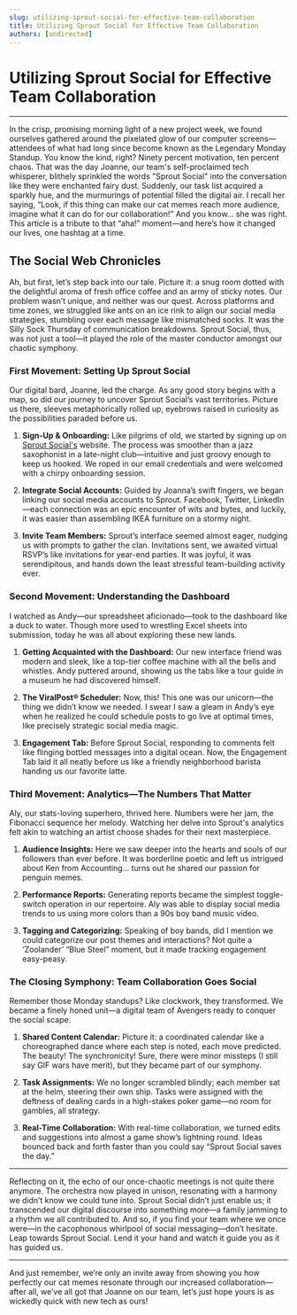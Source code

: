 ```yaml
---
slug: utilizing-sprout-social-for-effective-team-collaboration
title: Utilizing Sprout Social for Effective Team Collaboration
authors: [undirected]
---
```



# Utilizing Sprout Social for Effective Team Collaboration

---

In the crisp, promising morning light of a new project week, we found ourselves gathered around the pixelated glow of our computer screens—attendees of what had long since become known as the Legendary Monday Standup. You know the kind, right? Ninety percent motivation, ten percent chaos. That was the day Joanne, our team's self-proclaimed tech whisperer, blithely sprinkled the words "Sprout Social" into the conversation like they were enchanted fairy dust. Suddenly, our task list acquired a sparkly hue, and the murmurings of potential filled the digital air. I recall her saying, “Look, if this thing can make our cat memes reach more audience, imagine what it can do for our collaboration!” And you know... she was right. This article is a tribute to that “aha!” moment—and here’s how it changed our lives, one hashtag at a time. 

## The Social Web Chronicles

Ah, but first, let’s step back into our tale. Picture it: a snug room dotted with the delightful aroma of fresh office coffee and an army of sticky notes. Our problem wasn’t unique, and neither was our quest. Across platforms and time zones, we struggled like ants on an ice rink to align our social media strategies, stumbling over each message like mismatched socks. It was the Silly Sock Thursday of communication breakdowns. Sprout Social, thus, was not just a tool—it played the role of the master conductor amongst our chaotic symphony.

### First Movement: Setting Up Sprout Social

Our digital bard, Joanne, led the charge. As any good story begins with a map, so did our journey to uncover Sprout Social’s vast territories. Picture us there, sleeves metaphorically rolled up, eyebrows raised in curiosity as the possibilities paraded before us.

1. **Sign-Up & Onboarding:** Like pilgrims of old, we started by signing up on [Sprout Social's](https://sproutsocial.com) website. The process was smoother than a jazz saxophonist in a late-night club—intuitive and just groovy enough to keep us hooked. We roped in our email credentials and were welcomed with a chirpy onboarding session. 

2. **Integrate Social Accounts:** Guided by Joanna’s swift fingers, we began linking our social media accounts to Sprout. Facebook, Twitter, LinkedIn—each connection was an epic encounter of wits and bytes, and luckily, it was easier than assembling IKEA furniture on a stormy night.

3. **Invite Team Members:** Sprout’s interface seemed almost eager, nudging us with prompts to gather the clan. Invitations sent, we awaited virtual RSVP’s like invitations for year-end parties. It was joyful, it was serendipitous, and hands down the least stressful team-building activity ever.

### Second Movement: Understanding the Dashboard

I watched as Andy—our spreadsheet aficionado—took to the dashboard like a duck to water. Though more used to wrestling Excel sheets into submission, today he was all about exploring these new lands.

1. **Getting Acquainted with the Dashboard:** Our new interface friend was modern and sleek, like a top-tier coffee machine with all the bells and whistles. Andy puttered around, showing us the tabs like a tour guide in a museum he had discovered himself. 

2. **The ViralPost® Scheduler:** Now, this! This one was our unicorn—the thing we didn’t know we needed. I swear I saw a gleam in Andy’s eye when he realized he could schedule posts to go live at optimal times, like precisely strategic social media magic.

3. **Engagement Tab:** Before Sprout Social, responding to comments felt like flinging bottled messages into a digital ocean. Now, the Engagement Tab laid it all neatly before us like a friendly neighborhood barista handing us our favorite latte.

### Third Movement: Analytics—The Numbers That Matter

Aly, our stats-loving superhero, thrived here. Numbers were her jam, the Fibonacci sequence her melody. Watching her delve into Sprout's analytics felt akin to watching an artist choose shades for their next masterpiece.

1. **Audience Insights:** Here we saw deeper into the hearts and souls of our followers than ever before. It was borderline poetic and left us intrigued about Ken from Accounting... turns out he shared our passion for penguin memes.

2. **Performance Reports:** Generating reports became the simplest toggle-switch operation in our repertoire. Aly was able to display social media trends to us using more colors than a 90s boy band music video.

3. **Tagging and Categorizing:** Speaking of boy bands, did I mention we could categorize our post themes and interactions? Not quite a ‘Zoolander’ “Blue Steel” moment, but it made tracking engagement easy-peasy.

### The Closing Symphony: Team Collaboration Goes Social

Remember those Monday standups? Like clockwork, they transformed. We became a finely honed unit—a digital team of Avengers ready to conquer the social scape.

1. **Shared Content Calendar:** Picture it: a coordinated calendar like a choreographed dance where each step is noted, each move predicted. The beauty! The synchronicity! Sure, there were minor missteps (I still say GIF wars have merit), but they became part of our symphony.

2. **Task Assignments:** We no longer scrambled blindly; each member sat at the helm, steering their own ship. Tasks were assigned with the deftness of dealing cards in a high-stakes poker game—no room for gambles, all strategy.

3. **Real-Time Collaboration:** With real-time collaboration, we turned edits and suggestions into almost a game show’s lightning round. Ideas bounced back and forth faster than you could say “Sprout Social saves the day.”

---

Reflecting on it, the echo of our once-chaotic meetings is not quite there anymore. The orchestra now played in unison, resonating with a harmony we didn’t know we could tune into. Sprout Social didn’t just enable us; it transcended our digital discourse into something more—a family jamming to a rhythm we all contributed to. And so, if you find your team where we once were—in the cacophonous whirlpool of social messaging—don’t hesitate. Leap towards Sprout Social. Lend it your hand and watch it guide you as it has guided us.

---

And just remember, we’re only an invite away from showing you how perfectly our cat memes resonate through our increased collaboration—after all, we’ve all got that Joanne on our team, let’s just hope yours is as wickedly quick with new tech as ours!